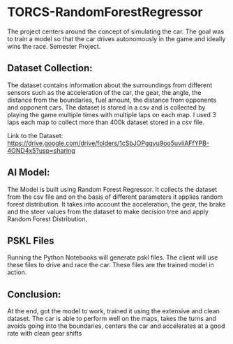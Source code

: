 # TORCS-RandomForestRegressor
The project centers around the concept of simulating the car. The goal was to train a model so that the car drives autonomously in the game and ideally wins the race. Semester Project.


## Dataset Collection:
The dataset contains information about the surroundings from different sensors 
such as the acceleration of the car, the gear, the angle, the distance from the 
boundaries, fuel amount, the distance from opponents and opponent cars. The 
dataset is stored in a csv and is collected by playing the game multiple times with 
multiple laps on each map. I used 3 laps each map to collect more than 400k 
dataset stored in a csv file.

Link to the Dataset: https://drive.google.com/drive/folders/1cSbJOPggyu9oo5uviiAFfYPB-4OND4x5?usp=sharing

## AI Model:
The Model is built using Random Forest Regressor. It collects the dataset from the csv file 
and on the basis of different parameters it applies random forest distribution. It 
takes into account the acceleration, the gear, the brake and the steer values from 
the dataset to make decision tree and apply Random Forest Distribution.

## PSKL Files
Running the Python Notebooks will generate pskl files. The client will use these files to drive and race the car. These files are the trained model in action.

## Conclusion:
At the end, got the model to work, trained it using the extensive and clean 
dataset. The car is able to perform well on the maps, takes the turns and avoids 
going into the boundaries, centers the car and accelerates at a good rate with clean 
gear shifts



